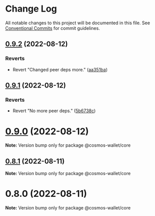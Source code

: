 # Change Log

All notable changes to this project will be documented in this file.
See [Conventional Commits](https://conventionalcommits.org) for commit guidelines.

## [0.9.2](https://github.com/cosmology-tech/cosmos-wallet/compare/@cosmos-wallet/core@0.9.1...@cosmos-wallet/core@0.9.2) (2022-08-12)


### Reverts

* Revert "Changed peer deps more." ([aa351ba](https://github.com/cosmology-tech/cosmos-wallet/commit/aa351baf8eb5b8e5deb871ab2ee91667bae2a0d0))





## [0.9.1](https://github.com/cosmology-tech/cosmos-wallet/compare/@cosmos-wallet/core@0.9.0...@cosmos-wallet/core@0.9.1) (2022-08-12)


### Reverts

* Revert "No more peer deps." ([5b6738c](https://github.com/cosmology-tech/cosmos-wallet/commit/5b6738c3c41a774a84c52b7ed2605a162a2e0601))





# [0.9.0](https://github.com/cosmology-tech/cosmos-wallet/compare/@cosmos-wallet/core@0.8.1...@cosmos-wallet/core@0.9.0) (2022-08-12)

**Note:** Version bump only for package @cosmos-wallet/core





## [0.8.1](https://github.com/cosmology-tech/cosmos-wallet/compare/@cosmos-wallet/core@0.8.0...@cosmos-wallet/core@0.8.1) (2022-08-11)

**Note:** Version bump only for package @cosmos-wallet/core





# 0.8.0 (2022-08-11)

**Note:** Version bump only for package @cosmos-wallet/core
